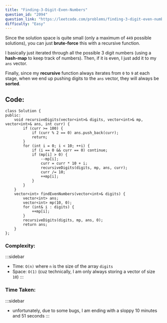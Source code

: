 ```yaml
---
title: "Finding-3-Digit-Even-Numbers"
question_id: "2094"
question_link: "https://leetcode.com/problems/finding-3-digit-even-numbers/"
difficulty: "Easy"
---
```


Since the solution space is quite small (only a maximum of `449` possible solutions), 
you can just **brute-force** this with a recursive function.

I basically just iterated through all the possible 3 digit numbers 
(using a **hash-map** to keep track of numbers).
Then, if it is even, I just add it to my `ans` vector.

Finally, since my **recursive** function always iterates from `0` to `9` at each stage,
when we end up pushing digits to the `ans` vector, they will always be **sorted**.

## Code<span>:</span>

```{.cpp}
class Solution {
public:
    void recursiveDigits(vector<int>& digits, vector<int>& mp, vector<int>& ans, int curr) {
        if (curr >= 100) {
            if (curr % 2 == 0) ans.push_back(curr);
            return;
        }
        for (int i = 0; i < 10; ++i) {
            if (i == 0 && curr == 0) continue;
            if (mp[i] > 0) {
                --mp[i];
                curr = curr * 10 + i;
                recursiveDigits(digits, mp, ans, curr);
                curr /= 10;
                ++mp[i];
            }
        }
    }
    vector<int> findEvenNumbers(vector<int>& digits) {
        vector<int> ans;
        vector<int> mp(10, 0);
        for (int& i : digits) {
            ++mp[i];
        }
        recursiveDigits(digits, mp, ans, 0);
        return ans;
    }
};
```

### Complexity<span>:</span>

:::sidebar
- Time: `O(n)` where `n` is the size of the array `digits`
- Space: `O(1)` (cuz technically, I am only always storing a vector of size `10`)
:::

### Time Taken<span>:</span>

:::sidebar
- unfortunately, due to some bugs, I am ending with a sloppy 10 minutes and 51 seconds
:::
